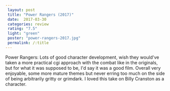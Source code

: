 ```yaml
---
 layout: post
 title: "Power Rangers (2017)"
 date:  2017-03-30
 categories: review 
 rating: "7.5"
 light: "green"
 poster: "power-rangers-2017.jpg"
 permalink: /:title
---
```



Power Rangers: Lots of good character development, wish they would've taken a more practical cgi approach with the combat like in the originals, but for what it was supposed to be, I'd say it was a good film. Overall very enjoyable, some more mature themes but never erring too much on the side of being arbitrarily gritty or grimdark. I loved this take on Billy Cranston as a character.